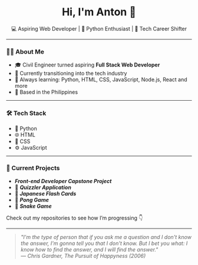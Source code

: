 <h1 align="center">Hi, I'm Anton 👋</h1>

<p align="center">
  💻 Aspiring Web Developer | 🐍 Python Enthusiast | 🚀 Tech Career Shifter
</p>

---

### 👨‍💻 About Me

- 🎓 Civil Engineer turned aspiring **Full Stack Web Developer**
- 🔁 Currently transitioning into the tech industry
- 🧠 Always learning: Python, HTML, CSS, JavaScript, Node.js, React and more
- 📍 Based in the Philippines

---

### 🛠️ Tech Stack

- 🐍 Python
- 🌐 HTML
- 🎨 CSS
- ⚙️ JavaScript

---

### 📌 Current Projects

- ***Front-end Developer Capstone Project***
- 🧠 ***Quizzler Application***
- 🎌 ***Japanese Flash Cards***
- 🏓 ***Pong Game***
- 🐍 ***Snake Game***

Check out my repositories to see how I’m progressing 👇

---

> *"I'm the type of person that if you ask me a question and I don't know the answer, I'm gonna tell you that I don't know. But I bet you what: I know how to find the answer, and I will find the answer."*  
> — *Chris Gardner,* *The Pursuit of Happyness (2006)*

